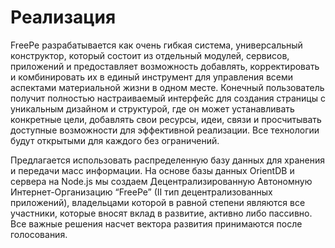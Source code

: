 # Реализация

FreePe разрабатывается как очень гибкая система, универсальный конструктор, который состоит из отдельный модулей, сервисов, приложений и предоставляет возможность добавлять, корректировать и комбинировать их в единый инструмент для управления всеми аспектами материальной жизни в одном месте. Конечный пользователь получит полностью настраиваемый интерфейс для создания страницы с уникальным дизайном и структурой, где он может устанавливать конкретные цели, добавлять свои ресурсы, идеи, связи и просчитывать доступные возможности для эффективной реализации. Все технологии будут открытыми для каждого без ограничений. 

Предлагается использовать распределенную базу данных для хранения и передачи масс информации. На основе базы данных OrientDB и сервера на Node.js мы создаем Децентрализированную Автономную Интернет-Организацию “FreePe” (II тип децентрализованных приложений), владельцами которой в равной степени являются все участники, которые вносят вклад в развитие, активно либо пассивно. Все важные решения насчет вектора развития принимаются после голосования.
